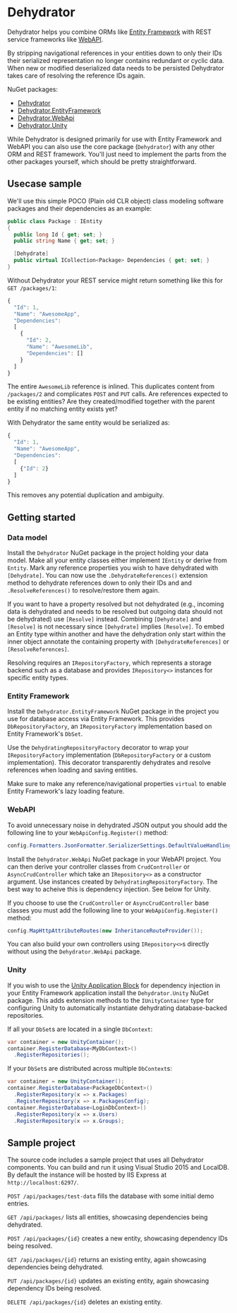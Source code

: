 # Dehydrator

Dehydrator helps you combine ORMs like [Entity Framework](https://msdn.microsoft.com/data/ef.aspx) with REST service frameworks like [WebAPI](http://www.asp.net/web-api).

By stripping navigational references in your entities down to only their IDs their serialized representation no longer contains redundant or cyclic data. When new or modified deserialized data needs to be persisted Dehydrator takes care of resolving the reference IDs again.

NuGet packages:
* [Dehydrator](https://www.nuget.org/packages/Dehydrator/)
* [Dehydrator.EntityFramework](https://www.nuget.org/packages/Dehydrator.EntityFramework/)
* [Dehydrator.WebApi](https://www.nuget.org/packages/Dehydrator.WebApi/)
* [Dehydrator.Unity](https://www.nuget.org/packages/Dehydrator.Unity/)

While Dehydrator is designed primarily for use with Entity Framework and WebAPI you can also use the core package (`Dehydrator`) with any other ORM and REST framework. You'll just need to implement the parts from the other packages yourself, which should be pretty straightforward.


## Usecase sample

We'll use this simple POCO (Plain old CLR object) class modeling software packages and their dependencies as an example:
```cs
public class Package : IEntity
{
  public long Id { get; set; }
  public string Name { get; set; }

  [Dehydrate]
  public virtual ICollection<Package> Dependencies { get; set; }
}
```

Without Dehydrator your REST service might return something like this for `GET /packages/1`:
```javascript
{
  "Id": 1,
  "Name": "AwesomeApp",
  "Dependencies":
  [
    {
      "Id": 2,
      "Name": "AwesomeLib",
      "Dependencies": []
    }
  ]
}
```
The entire `AwesomeLib` reference is inlined. This duplicates content from `/packages/2` and complicates `POST` and `PUT` calls. Are references expected to be existing entities? Are they created/modified together with the parent entity if no matching entity exists yet?

With Dehydrator the same entity would be serialized as:
```javascript
{
  "Id": 1,
  "Name": "AwesomeApp",
  "Dependencies":
  [
    {"Id": 2}
  ]
}
```
This removes any potential duplication and ambiguity.


## Getting started

### Data model
Install the `Dehydrator` NuGet package in the project holding your data model. Make all your entity classes either implement `IEntity` or derive from `Entity`. Mark any reference properties you wish to have dehydrated with `[Dehydrate]`. You can now use the `.DehydrateReferences()` extension method to dehydrate references down to only their IDs and  and `.ResolveReferences()` to resolve/restore them again.

If you want to have a property resolved but not dehydrated (e.g., incoming data is dehydrated and needs to be resolved but outgoing data should not be dehydrated) use `[Resolve]` instead. Combining `[Dehydrate]` and `[Resolve]` is not necessary since `[Dehydrate]` implies `[Resolve]`. To embed an Entity type within another and have the dehydration only start within the inner object annotate the containing property with `[DehydrateReferences]` or `[ResolveReferences]`.

Resolving requires an `IRepositoryFactory`, which represents a storage backend such as a database and provides `IRepository<>` instances for specific entity types.

### Entity Framework
Install the `Dehydrator.EntityFramework` NuGet package in the project you use for database access via Entity Framework. This provides `DbRepositoryFactory`, an `IRepositoryFactory` implementation based on Entity Framework's `DbSet`.

Use the `DehydratingRepositoryFactory` decorator to wrap your `IRepositoryFactory` implementation (`DbRepositoryFactory` or a custom implementation). This decorator transparently dehydrates and resolve references when loading and saving entities.

Make sure to make any reference/navigational properties `virtual` to enable Entity Framework's lazy loading feature.

### WebAPI
To avoid unnecessary noise in dehydrated JSON output you should add the following line to your `WebApiConfig.Register()` method:
```cs
config.Formatters.JsonFormatter.SerializerSettings.DefaultValueHandling = DefaultValueHandling.Ignore;
```

Install the `Dehydrator.WebApi` NuGet package in your WebAPI project. You can then derive your controller classes from `CrudController` or `AsyncCrudController` which take an `IRepository<>` as a constructor argument. Use instances created by `DehydratingRepositoryFactory`. The best way to acheive this is dependency injection. See below for Unity.

If you choose to use the `CrudController` or `AsyncCrudController` base classes you must add the following line to your `WebApiConfig.Register()` method:
```cs
config.MapHttpAttributeRoutes(new InheritanceRouteProvider());
```

You can also build your own controllers using `IRepository<>`s directly without using the `Dehydrator.WebApi` package.

### Unity
If you wish to use the [Unity Application Block](https://unity.codeplex.com/) for dependency injection in your Entity Framework application install the `Dehydrator.Unity` NuGet package. This adds extension methods to the `IUnityContainer` type for configuring Unity to automatically instantiate dehydrating database-backed repositories.

If all your `DbSet`s are located in a single `DbContext`:
```cs
var container = new UnityContainer();
container.RegisterDatabase<MyDbContext>()
  .RegisterRepositories();
```

If your `DbSet`s are distributed across multiple `DbContext`s:
```cs
var container = new UnityContainer();
container.RegisterDatabase<PackageDbContext>()
  .RegisterRepository(x => x.Packages)
  .RegisterRepository(x => x.PackagesConfig);
container.RegisterDatabase<LoginDbContext>()
  .RegisterRepository(x => x.Users)
  .RegisterRepository(x => x.Groups);
```


## Sample project

The source code includes a sample project that uses all Dehydrator components. You can build and run it using Visual Studio 2015 and LocalDB. By default the instance will be hosted by IIS Express at `http://localhost:6297/`.

`POST /api/packages/test-data` fills the database with some initial demo entries.

`GET /api/packages/` lists all entities, showcasing dependencies being dehydrated.

`POST /api/packages/{id}` creates a new entity, showcasing dependency IDs being resolved.

`GET /api/packages/{id}` returns an existing entity, again showcasing dependencies being dehydrated.

`PUT /api/packages/{id}` updates an existing entity, again showcasing dependency IDs being resolved.

`DELETE /api/packages/{id}` deletes an existing entity.
